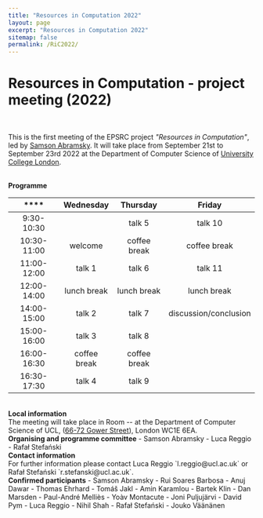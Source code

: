 ```yaml
---
title: "Resources in Computation 2022"
layout: page
excerpt: "Resources in Computation 2022"
sitemap: false
permalink: /RiC2022/
---
```


# Resources in Computation - project meeting (2022)

<br>

This is the first meeting of the EPSRC project _"Resources in Computation"_, led by [Samson Abramsky](http://www0.cs.ucl.ac.uk/people/S.Abramsky.html). It will take place from September 21st to September 23rd 2022 at the Department of Computer Science of [University College London](https://www.ucl.ac.uk/).

<br>
<b>Programme</b> <br />

| ****        | **Wednesday** | **Thursday** | **Friday**            |
|:-----------:|:-------------:|:------------:|:---------------------:|
| 9:30-10:30  | ﻿             | talk 5       | talk 10               |
| 10:30-11:00 | welcome       | coffee break | coffee break          |
| 11:00-12:00 | talk 1        | talk 6       | talk 11               |
| 12:00-14:00 | lunch break   | lunch break  | lunch break           |
| 14:00-15:00 | talk 2        | talk 7       | discussion/conclusion |
| 15:00-16:00 | talk 3        | talk 8       |                       |
| 16:00-16:30 | coffee break  | coffee break |                       |
| 16:30-17:30 | talk 4        | talk 9       |                       |


<br>
<b>Local information</b> <br /> The meeting will take place in Room -- at the Department of Computer Science of UCL, (<a href="http://www.ucl.ac.uk/maps/66-72-gower-street">66-72 Gower Street</a>), London WC1E 6EA. 

<br>
<b>Organising and programme committee</b>
- Samson Abramsky
- Luca Reggio
- Rafał Stefański

<br>
<b>Contact information</b> <br /> For further information please contact Luca Reggio `l.reggio@ucl.ac.uk` or Rafał Stefański `r.stefanski@ucl.ac.uk`.

<br>
<b>Confirmed participants</b>
- Samson Abramsky
- Rui Soares Barbosa
- Anuj Dawar
- Thomas Ehrhard
- Tomáš Jakl
- Amin Karamlou
- Bartek Klin
- Dan Marsden
- Paul-André Melliès
- Yoàv Montacute
- Joni Puljujärvi
- David Pym
- Luca Reggio
- Nihil Shah
- Rafał Stefański
- Jouko Väänänen




<br>